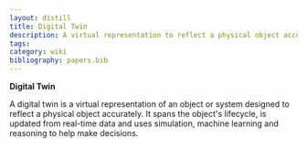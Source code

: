 ```yaml
---
layout: distill
title: Digital Twin
description: A virtual representation to reflect a physical object accurately.
tags:
category: wiki
bibliography: papers.bib
---
```


**Digital Twin** <d-cite key="ibm2021what"></d-cite>

A digital twin is a virtual representation of an object or system designed to reflect a physical object accurately.
It spans the object's lifecycle, is updated from real-time data and uses simulation, machine learning and reasoning to help make decisions.
